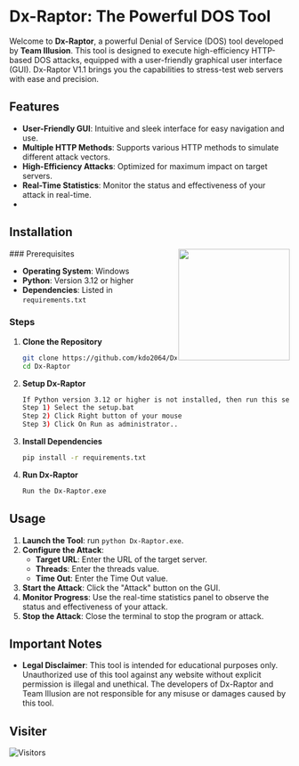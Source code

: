 # Dx-Raptor: The Powerful DOS Tool

Welcome to **Dx-Raptor**, a powerful Denial of Service (DOS) tool developed by **Team Illusion**. This tool is designed to execute high-efficiency HTTP-based DOS attacks, equipped with a user-friendly graphical user interface (GUI). Dx-Raptor V1.1 brings you the capabilities to stress-test web servers with ease and precision.

## Features

- **User-Friendly GUI**: Intuitive and sleek interface for easy navigation and use.
- **Multiple HTTP Methods**: Supports various HTTP methods to simulate different attack vectors.
- **High-Efficiency Attacks**: Optimized for maximum impact on target servers.
- **Real-Time Statistics**: Monitor the status and effectiveness of your attack in real-time.
- 
## Installation
<img src='https://i.giphy.com/11lxCeKo6cHkJy.webp' align='right' width='200rem'>
### Prerequisites

- **Operating System**: Windows
- **Python**: Version 3.12 or higher
- **Dependencies**: Listed in `requirements.txt`

### Steps

1. **Clone the Repository**
   ```bash
   git clone https://github.com/kdo2064/Dx-Raptor
   cd Dx-Raptor
   ```
2. **Setup Dx-Raptor**
    ```bash
    If Python version 3.12 or higher is not installed, then run this setup.bat.
    Step 1) Select the setup.bat
    Step 2) Click Right button of your mouse
    Step 3) Click On Run as administrator..
   ```
2. **Install Dependencies**
   ```bash
   pip install -r requirements.txt
   ```

3. **Run Dx-Raptor**
   ```bash
   Run the Dx-Raptor.exe
   ```

## Usage

1. **Launch the Tool**: run `python Dx-Raptor.exe`.
2. **Configure the Attack**:
    - **Target URL**: Enter the URL of the target server.
    - **Threads**: Enter the threads value.
    - **Time Out**: Enter the Time Out value.
3. **Start the Attack**: Click the "Attack" button on the GUI.
4. **Monitor Progress**: Use the real-time statistics panel to observe the status and effectiveness of your attack.
5. **Stop the Attack**: Close the terminal to stop the program or attack.

## Important Notes

- **Legal Disclaimer**: This tool is intended for educational purposes only. Unauthorized use of this tool against any website without explicit permission is illegal and unethical. The developers of Dx-Raptor and Team Illusion are not responsible for any misuse or damages caused by this tool.


## Visiter
<img src="https://profile-counter.glitch.me/kdo2064/count.svg" alt="Visitors">

